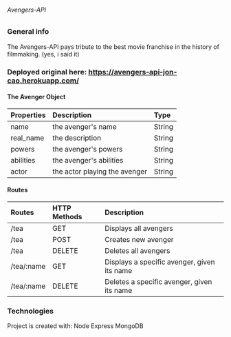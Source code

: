 ###### Avengers-API

### General info
The Avengers-API pays tribute to the best movie franchise in the history of filmmaking. (yes, i said it)

### Deployed original here: https://avengers-api-jon-cao.herokuapp.com/

#### The Avenger Object
| Properties | Description | Type  |
|:----------- |:---------------|:--------|
|name| the avenger's name | String|
|real_name| the description | String |
|powers|the avenger's powers  |String |
|abilities|the avenger's abilities | String|
|actor|the actor playing the avenger | String |


#### Routes 
| Routes | HTTP Methods| Description
|:------- |:---------------|:--------------
| /tea      | GET                  | Displays all avengers
| /tea      | POST               | Creates new avenger
| /tea      | DELETE            | Deletes all avengers
|/tea/:name| GET     | Displays a specific avenger, given its name
|/tea/:name| DELETE | Deletes a specific avenger, given its name

### Technologies
Project is created with:
Node
Express
MongoDB
